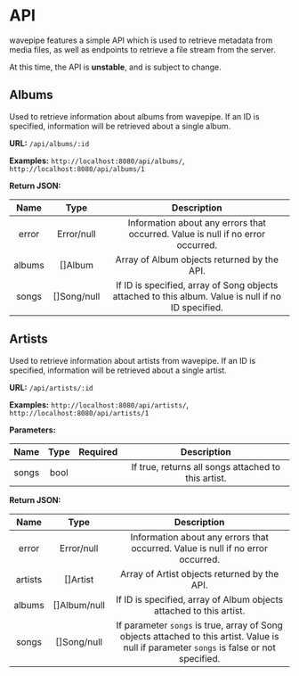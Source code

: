 API
===

wavepipe features a simple API which is used to retrieve metadata from media files, as well as endpoints
to retrieve a file stream from the server.

At this time, the API is **unstable**, and is subject to change.

## Albums
Used to retrieve information about albums from wavepipe.  If an ID is specified, information will be
retrieved about a single album.

**URL:** `/api/albums/:id`

**Examples:** `http://localhost:8080/api/albums/`, `http://localhost:8080/api/albums/1`

**Return JSON:**

| Name | Type | Description |
| :--: | :--: | :---------: |
| error | Error/null | Information about any errors that occurred.  Value is null if no error occurred. |
| albums | []Album | Array of Album objects returned by the API. |
| songs | []Song/null | If ID is specified, array of Song objects attached to this album.  Value is null if no ID specified. |

## Artists
Used to retrieve information about artists from wavepipe.  If an ID is specified, information will be
retrieved about a single artist.

**URL:** `/api/artists/:id`

**Examples:** `http://localhost:8080/api/artists/`, `http://localhost:8080/api/artists/1`

**Parameters:**

| Name | Type | Required | Description |
| :--: | :--: | :------: | :---------: |
| songs | bool | | If true, returns all songs attached to this artist. |

**Return JSON:**

| Name | Type | Description |
| :--: | :--: | :---------: |
| error | Error/null | Information about any errors that occurred.  Value is null if no error occurred. |
| artists | []Artist | Array of Artist objects returned by the API. |
| albums | []Album/null | If ID is specified, array of Album objects attached to this artist. |
| songs | []Song/null | If parameter `songs` is true, array of Song objects attached to this artist.  Value is null if parameter `songs` is false or not specified. |
